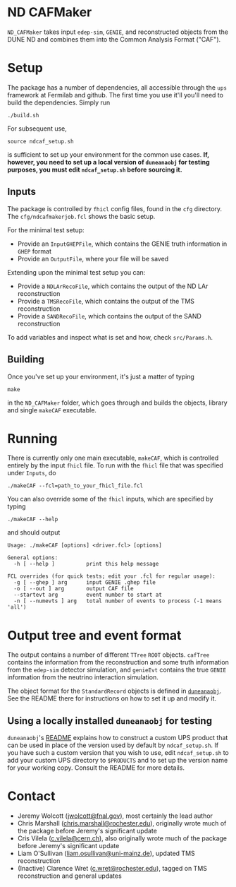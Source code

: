 # ND CAFMaker
`ND_CAFMaker` takes input `edep-sim`, `GENIE`, and reconstructed objects from the DUNE ND and combines them into the Common Analysis Format ("CAF").

# Setup
The package has a number of dependencies, all accessible through the `ups` framework at Fermilab and github. 
The first time you use it'll you'll need to build the dependencies.  Simply run
```
./build.sh
```

For subsequent use, 
```
source ndcaf_setup.sh
```
is sufficient to set up your environment for the common use cases.
**If, however, you need to set up a local version of `duneanaobj` for testing purposes, you must edit `ndcaf_setup.sh` before sourcing it.**

## Inputs
The package is controlled by `fhicl` config files, found in the `cfg` directory. The `cfg/ndcafmakerjob.fcl` shows the basic setup.

For the minimal test setup:
* Provide an `InputGHEPFile`, which contains the GENIE truth information in `GHEP` format
* Provide an `OutputFile`, where your file will be saved

Extending upon the minimal test setup you can:
* Provide a `NDLArRecoFile`, which contains the output of the ND LAr reconstruction
* Provide a `TMSRecoFile`, which contains the output of the TMS reconstruction
* Provide a `SANDRecoFile`, which contains the output of the SAND reconstruction

To add variables and inspect what is set and how, check `src/Params.h`.


## Building
Once you've set up your environment, it's just a matter of typing 
```
make
```
in the `ND_CAFMaker` folder, which goes through and builds the objects, library and single `makeCAF` executable.

# Running
There is currently only one main executable, `makeCAF`, which is controlled entirely by the input `fhicl` file. To run with the `fhicl` file that was specified under `Inputs`, do
```
./makeCAF --fcl=path_to_your_fhicl_file.fcl
```

You can also override some of the `fhicl` inputs, which are specified by typing 
```
./makeCAF --help
```
and should output
```
Usage: ./makeCAF [options] <driver.fcl> [options]

General options:
  -h [ --help ]          print this help message

FCL overrides (for quick tests; edit your .fcl for regular usage):
  -g [ --ghep ] arg      input GENIE .ghep file
  -o [ --out ] arg       output CAF file
  --startevt arg         event number to start at
  -n [ --numevts ] arg   total number of events to process (-1 means 'all')
```

# Output tree and event format

The output contains a number of different `TTree` `ROOT` objects. `cafTree` contains the information from the reconstruction and some truth information from the `edep-sim` detector simulation, and `genieEvt` contains the true `GENIE` information from the neutrino interaction simulation.

The object format for the `StandardRecord` objects is defined in [`duneanaobj`](https://github.com/DUNE/duneanaobj).
See the README there for instructions on how to set it up and modify it.

## Using a locally installed `duneanaobj` for testing

`duneanaobj`'s [README](https://github.com/DUNE/duneanaobj/blob/master/README.md) explains how to construct a custom UPS product that can be used in place of the version used by default by `ndcaf_setup.sh`.
If you have such a custom version that you wish to use, edit `ndcaf_setup.sh` to add your custom UPS directory to `$PRODUCTS` and to set up the version name for your working copy.
Consult the README for more details.

# Contact
* Jeremy Wolcott (jwolcott@fnal.gov), most certainly the lead author
* Chris Marshall (chris.marshall@rochester.edu), originally wrote much of the package before Jeremy's significant update
* Cris Vilela (c.vilela@cern.ch), also originally wrote much of the package before Jeremy's significant update
* Liam O'Sullivan (liam.osullivan@uni-mainz.de), updated TMS reconstruction 
* (Inactive) Clarence Wret (c.wret@rochester.edu), tagged on TMS reconstruction and general updates
